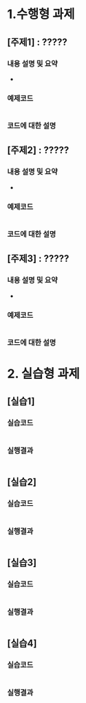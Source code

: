 # 1.수행형 과제

## [주제1] : ?????

### 내용 설명 및 요약
*
### 예제코드
```java
```
### 코드에 대한 설명

## [주제2] : ?????

### 내용 설명 및 요약
*
### 예제코드
```java
```
### 코드에 대한 설명

## [주제3] : ?????

### 내용 설명 및 요약
*
### 예제코드
```java
```
### 코드에 대한 설명
   
   
   
# 2. 실습형 과제

## [실습1]

### 실습코드
```java
```
### 실행결과
```console
```

## [실습2]

### 실습코드
```java
```
### 실행결과
```console
```

## [실습3]

### 실습코드
```java
```
### 실행결과
```console
```

## [실습4]

### 실습코드
```java
```
### 실행결과
```console
```

